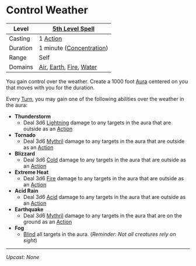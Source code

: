 # Control Weather

| Level    | [5th Level Spell](5th%20Level%20Spells.md)                                                                                                                               |
| -------- | ------------------------------------------------------------------------------------------------------------------------------------------------------------------------ |
| Casting  | 1 [Action](../../../../Game%20Procedures/Action.md)                                                                                                                      |
| Duration | 1 minute ([Concentration](../../../Spellcasting/Concentration.md))                                                                                                       |
| Range    | Self                                                                                                                                                                     |
| Domains  | [Air](../../Spell%20Domains/Air.md), [Earth](../../Spell%20Domains/Earth.md), [Fire](../../Spell%20Domains/Fire.md), [Water](../../Spell%20Domains/Water.md) |

You gain control over the weather. Create a 1000 foot [Aura](../../Areas%20of%20Effect/Aura.md) centered on you that moves with you for the duration.

Every [Turn](../../../../Game%20Procedures/Turn.md), you may gain one of the following abilities over the weather in the aura:

- **Thunderstorm**
	- Deal 3d6 [Lightning](../../../../Damage%20Types/Lightning.md) damage to any targets in the aura that are outside as an [Action](../../../../Game%20Procedures/Action.md)
- **Tornado**
	- Deal 3d6 [Mythril](../../../Mythril.md) damage to any targets in the aura that are outside as an [Action](../../../../Game%20Procedures/Action.md)
- **Blizzard**
	- Deal 3d6 [Cold](../../../../Damage%20Types/Cold.md) damage to any targets in the aura that are outside as an [Action](../../../../Game%20Procedures/Action.md)
- **Extreme Heat**
	- Deal 3d6 [Fire](../../Spell%20Domains/Fire.md) damage to any targets in the aura that are outside as an [Action](../../../../Game%20Procedures/Action.md)
- **Acid Rain**
	- Deal 3d6 [Acid](../../../../Damage%20Types/Acid.md) damage to any targets in the aura that are outside as an [Action](../../../../Game%20Procedures/Action.md)
- **Earthquake**
	- Deal 3d6 [Mythril](../../../Mythril.md) damage to any targets in the aura that are on the ground as an [Action](../../../../Game%20Procedures/Action.md)
- **Fog**
	- [Blind](../../../../Conditions/Blinded.md) all targets in the aura. (*Reminder: Not all creatures rely on sight*)

---
*Upcast: None*
